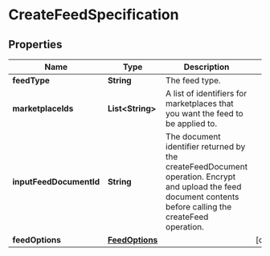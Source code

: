 
# CreateFeedSpecification

## Properties
Name | Type | Description | Notes
------------ | ------------- | ------------- | -------------
**feedType** | **String** | The feed type. | 
**marketplaceIds** | **List&lt;String&gt;** | A list of identifiers for marketplaces that you want the feed to be applied to. | 
**inputFeedDocumentId** | **String** | The document identifier returned by the createFeedDocument operation. Encrypt and upload the feed document contents before calling the createFeed operation. | 
**feedOptions** | [**FeedOptions**](FeedOptions.md) |  |  [optional]



